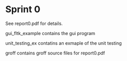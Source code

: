# Sprint 0
See report0.pdf for details.

gui_fltk_example contains the gui program

unit_testing_ex contatins an exmaple of the unit testing

groff contains groff source files for report0.pdf
